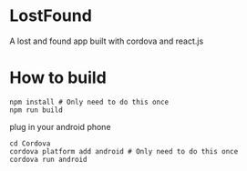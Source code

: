 # LostFound

A lost and found app built with cordova and react.js

# How to build

    npm install # Only need to do this once
    npm run build

plug in your android phone

    cd Cordova
    cordova platform add android # Only need to do this once
    cordova run android

